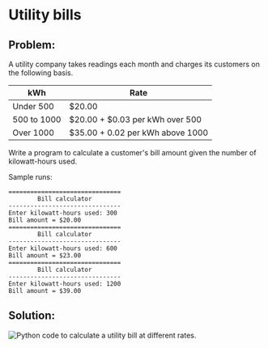 # Utility bills

## Problem:

A utility company takes readings each month and charges its customers on the following basis.

| kWh	    |   Rate |
|-----------|-----------------------------------|
| Under 500   | $20.00 |
| 500 to 1000 | $20.00 + $0.03 per kWh over 500 |
| Over 1000   | $35.00 + 0.02 per kWh above 1000 |


Write a program to calculate a customer's bill amount given the number of kilowatt-hours used.

Sample runs:

    ===============================
            Bill calculator
    -------------------------------
    Enter kilowatt-hours used: 300
    Bill amount = $20.00
    ===============================
            Bill calculator
    -------------------------------
    Enter kilowatt-hours used: 600
    Bill amount = $23.00
    ===============================
            Bill calculator
    -------------------------------
    Enter kilowatt-hours used: 1200
    Bill amount = $39.00

## Solution:

![Python code to calculate a utility bill at different
rates.](16_pUtilityBills_py.png)
